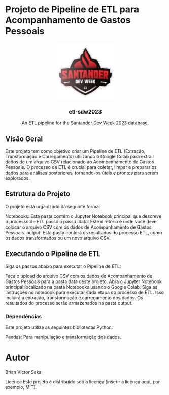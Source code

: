 # Projeto de Pipeline de ETL para Acompanhamento de Gastos Pessoais
<div align="center">
  <a href="https://github.com/BVictorsk/SDW23_ETL">
    <img src="images/sdw2023-logo.png" alt="Logo" width="200" height="182">
  </a>
  <h3 align="center">etl-sdw2023</h3>
  <p align="center">
    An ETL pipeline for the Santander Dev Week 2023 database.
</div>

## Visão Geral
Este projeto tem como objetivo criar um Pipeline de ETL (Extração, Transformação e Carregamento) utilizando o Google Colab para extrair dados de um arquivo CSV relacionado ao Acompanhamento de Gastos Pessoais. O processo de ETL é crucial para coletar, limpar e preparar os dados para análises posteriores, tornando-os úteis e prontos para serem explorados.

## Estrutura do Projeto
O projeto está organizado da seguinte forma:

Notebooks: Esta pasta contém o Jupyter Notebook principal que descreve o processo de ETL passo a passo.
data: Este diretório é onde você deve colocar o arquivo CSV com os dados de Acompanhamento de Gastos Pessoais.
output: Esta pasta conterá os resultados do processo ETL, como os dados transformados ou um novo arquivo CSV.

## Executando o Pipeline de ETL
Siga os passos abaixo para executar o Pipeline de ETL:

Faça o upload do arquivo CSV com os dados de Acompanhamento de Gastos Pessoais para a pasta data deste projeto.
Abra o Jupyter Notebook principal localizado na pasta Notebooks usando o Google Colab.
Siga as instruções no notebook para executar cada etapa do processo de ETL. Isso incluirá a extração, transformação e carregamento dos dados.
Os resultados do processo serão armazenados na pasta output.

### Dependências
Este projeto utiliza as seguintes bibliotecas Python:

Pandas: Para manipulação e transformação dos dados.


# Autor
Brian Victor Saka

Licença
Este projeto é distribuído sob a licença [inserir a licença aqui, por exemplo, MIT].
